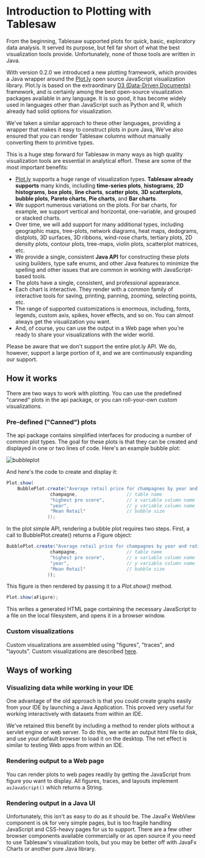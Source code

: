 # Introduction to Plotting with Tablesaw

From the beginning, Tablesaw supported plots for quick, basic, exploratory data analysis. It served its purpose, but fell far short of what the best visualization tools provide. Unfortunately, none of those tools are written in Java. 

With version 0.2.0 we introduced a new plotting framework, which provides a Java wrapper around the [Plot.ly](https://github.com/plotly) open source JavaScript visualization library. Plot.ly is based on the extraordinary [D3 (Data-Driven Documents)](https://d3js.org/) framework, and is certainly among the best open-source visualization packages available in any language. It is so good, it has become widely used in languages other than JavaScript such as Python and R, which already had solid options for visualization. 

We've taken a similar approach to these other languages, providing a wrapper that makes it easy to construct plots in pure Java,  We've also ensured that you can render Tablesaw columns without manually converting them to primitive types.  

This is a huge step forward for Tablesaw in many ways as high quality visualization tools are essential in analytical effort. These are some of the most important benefits:

- [Plot.ly](https://github.com/plotly) supports a huge range of visualization types. **Tablesaw already supports** many kinds, including **time-series plots**, **histograms**, **2D histograms**, **box plots**, **line charts**, **scatter plots**, **3D scatterplots**, **bubble plots**, **Pareto charts**, **Pie charts**, and **Bar charts**. 
- We support numerous variations on the plots. For bar charts, for example, we support vertical and horizontal, one-variable, and grouped or stacked charts. 
- Over time, we will add support for many additional types, including geographic maps, tree-plots, network diagrams, heat maps, dedograms, distplots, 3D surfaces, 3D ribbons, wind-rose charts, tertiary plots, 2D density plots, contour plots, tree-maps, violin plots, scatterplot matrices, etc. 
- We provide a single, consistent **Java API** for constructing these plots using builders, type safe enums, and other Java features to minimize the spelling and other issues that are common in working with JavaScript-based tools.
- The plots have a single, consistent, and professional appearance. 
- Each chart is interactive. They render with a common family of interactive tools for saving, printing, panning, zooming, selecting points, etc. 
- The range of supported customizations is enormous, including, fonts, legends, custom axis, spikes, hover effects, and so on. You can almost always get the visualization you want. 
- And, of course, you can use the output in a Web page when you're ready to share your visualizations with the wider world.

Please be aware that we don't support the entire plot.ly API. We do, however, support a large portion of it, and we are continuously expanding our support.

## How it works

There are two ways to work with plotting. You can use the predefined "canned" plots in the api package, or you can roll-your-own custom visualizations. 

### Pre-defined ("Canned") plots 

The api package contains simplified interfaces for producing a number of common plot types. The goal for these plots is that they can be created and displayed in one or two lines of code. Here's an example bubble plot: 

![bubbleplot](https://jtablesaw.github.io/tablesaw/userguide/images/eda/wine_bubble.png)

And here's the code to create and display it:

```java
Plot.show(
    BubblePlot.create("Average retail price for champagnes by year and rating",
                champagne,					// table name
                "highest pro score",		// x variable column name
                "year",						// y variable column name
                "Mean Retail"				// bubble size
               ));
```

In the plot simple API, rendering a bubble plot requires two steps. First, a call to BubblePlot.create() returns a Figure object: 

```Java
BubblePlot.create("Average retail price for champagnes by year and rating",
                champagne,					// table name
                "highest pro score",		// x variable column name
                "year",						// y variable column name
                "Mean Retail"				// bubble size
               ));
```

This figure is then rendered by passing it to a *Plot.show()* method.

```java
Plot.show(aFigure);
```

This writes a generated HTML page containing the necessary JavaScript to a file on the local filesystem, and opens it in a browser window.

### Custom visualizations 

Custom visualizations are assembled using "figures", "traces", and "layouts". Custom visualizations are described [here](https://jtablesaw.github.io/tablesaw/userguide/Visualization_custom). 

## Ways of working 

### Visualizing data while working in your IDE

One advantage of the old approach is that you could create graphs easily from your IDE by launching a Java Application. This proved very useful for working interactively with datasets from within an IDE. 

We've retained this benefit by including a method to render plots without a servlet engine or web server. To do this, we write an output html file to disk, and use your default browser to load it on the desktop. The net effect is similar to testing Web apps from within an IDE. 

### Rendering output to a Web page

You can render plots to web pages readily by getting the JavaScript from figure you want to display. All figures, traces, and layouts implement ```asJavaScript()``` which returns a String. 

### Rendering output in a Java UI

Unfortunately, this isn't as easy to do as it should be. The JavaFx  WebView component is ok for very simple pages, but is too fragile handling  JavaScript and CSS-heavy pages for us to support. There are a few other browser components available commercially or as open source if you need to use Tablesaw's visualization tools, but you may be better off with JavaFx Charts or another pure Java library. 

## 